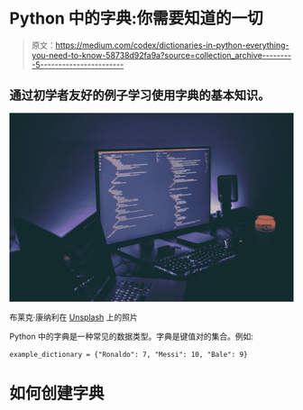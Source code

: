 # Python 中的字典:你需要知道的一切

> 原文：<https://medium.com/codex/dictionaries-in-python-everything-you-need-to-know-58738d92fa9a?source=collection_archive---------5----------------------->

## 通过初学者友好的例子学习使用字典的基本知识。

![](img/6c53a49ca6e3730066a6a1f1a126bd6e.png)

布莱克·康纳利在 [Unsplash](https://unsplash.com?utm_source=medium&utm_medium=referral) 上的照片

Python 中的字典是一种常见的数据类型。字典是键值对的集合。例如:

```
example_dictionary = {"Ronaldo": 7, "Messi": 10, "Bale": 9}
```

# 如何创建字典